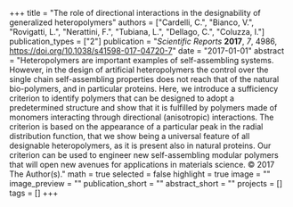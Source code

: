 +++
title = "The role of directional interactions in the designability of generalized heteropolymers"
authors = ["Cardelli, C.", "Bianco, V.", "Rovigatti, L.", "Nerattini, F.", "Tubiana, L.", "Dellago, C.", "Coluzza, I."]
publication_types = ["2"]
publication = "*Scientific Reports* **2017**, *7*, 4986, https://doi.org/10.1038/s41598-017-04720-7"
date = "2017-01-01"
abstract = "Heteropolymers are important examples of self-assembling systems. However, in the design of artificial heteropolymers the control over the single chain self-assembling properties does not reach that of the natural bio-polymers, and in particular proteins. Here, we introduce a sufficiency criterion to identify polymers that can be designed to adopt a predetermined structure and show that it is fulfilled by polymers made of monomers interacting through directional (anisotropic) interactions. The criterion is based on the appearance of a particular peak in the radial distribution function, that we show being a universal feature of all designable heteropolymers, as it is present also in natural proteins. Our criterion can be used to engineer new self-assembling modular polymers that will open new avenues for applications in materials science. © 2017 The Author(s)."
math = true
selected = false
highlight = true
image = ""
image_preview = ""
publication_short = ""
abstract_short = ""
projects = []
tags = []
+++
